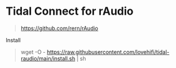 # Tidal Connect for rAudio 
> https://github.com/rern/rAudio
>
Install
> wget -O - https://raw.githubusercontent.com/lovehifi/tidal-raudio/main/install.sh | sh
>
